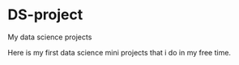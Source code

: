 # DS-project
My data science projects

Here is my first data science mini projects that i do in my free time.
